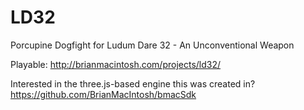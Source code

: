 # LD32
Porcupine Dogfight for Ludum Dare 32 - An Unconventional Weapon

Playable: http://brianmacintosh.com/projects/ld32/

Interested in the three.js-based engine this was created in?  https://github.com/BrianMacIntosh/bmacSdk
